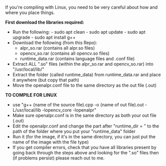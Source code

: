 If you're compiling with Linux, you need to be very careful about how and where you place things.

__First download the libraries required:__
 - Run the following:
       - sudo apt clean
       - sudo apt update
       - sudo apt upgrade
       - sudo apt install g++
 - Download the following (from this Repo):
     - alpr_so.rar (contains all alpr.so files)
     - opencv_so.rar (contains all opencv.so files)
     - runtime_data.rar (contains language files and .conf file)
 - Extract ALL ".so" files (within the alpr_so.rar and opencv_so.rar) into "/usr/local/lib/"
 - Extract the folder (called runtime_data) from runtime_data.rar and place it anywhere (but copy that path)
 - Move the openalpr.conf file to the same directory as the out file (.out) 


__TO COMPILE FOR LINUX__
- use "g++ (name of the source file).cpp -o (name of out file).out -L/usr/local/lib -lopencv_core -lopenalpr"
- Make sure openalpr.conf is in the same directory as both your out file (.out)
- Edit the openalpr.conf and change the part after "runtime_dir = " to the path of the folder where you put your "runtime_data" folder
- Run it (for the image, if it's in the same directory, you can just put the name of the image with the file type)  
- If you get compiler errors, check that you have all libraries present by going back through the steps above and looking for the ".so" files then (if problems persist) please reach out to me.
